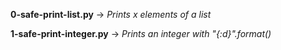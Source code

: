 **0-safe-print-list.py** -> *Prints x elements of a list*

**1-safe-print-integer.py** -> *Prints an integer with "{:d}".format()*
